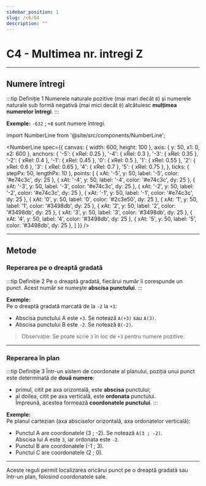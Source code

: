 ```yaml
---
sidebar_position: 1
slug: /c6/04
description: ""
---
```


# C4 - Multimea nr. intregi Z

---

## Numere întregi

:::tip Definiție 1
Numerele naturale pozitive (mai mari decât `0`) și numerele naturale sub formă negativă (mai mici decât `0`) alcătuiesc **mulțimea numerelor întregi**.
:::

**Exemple:**
`-632` ; `+8`  sunt numere întregi.

import NumberLine from '@site/src/components/NumberLine';

<NumberLine spec={{
  canvas: { width: 600, height: 100 },
  axis: { y: 50, x1: 0, x2: 600 },
  anchors: {
    '-5': { xRel: 0.25 },
    '-4': { xRel: 0.3 },
    '-3': { xRel: 0.35 },
    '-2': { xRel: 0.4 },
    '-1': { xRel: 0.45 },
    '0': { xRel: 0.5 },
    '1': { xRel: 0.55 },
    '2': { xRel: 0.6 },
    '3': { xRel: 0.65 },
    '4': { xRel: 0.7 },
    '5': { xRel: 0.75 },
  },
  ticks: { stepPx: 50, lengthPx: 10 },
  points: [
    { xAt: '-5', y: 50, label: '-5', color: '#e74c3c', dy: 25 },
    { xAt: '-4', y: 50, label: '-4', color: '#e74c3c', dy: 25 },
    { xAt: '-3', y: 50, label: '-3', color: '#e74c3c', dy: 25 },
    { xAt: '-2', y: 50, label: '-2', color: '#e74c3c', dy: 25 },
    { xAt: '-1', y: 50, label: '-1', color: '#e74c3c', dy: 25 },
    { xAt: '0', y: 50, label: '0', color: '#2c3e50', dy: 25 },
    { xAt: '1', y: 50, label: '1', color: '#3498db', dy: 25 },
    { xAt: '2', y: 50, label: '2', color: '#3498db', dy: 25 },
    { xAt: '3', y: 50, label: '3', color: '#3498db', dy: 25 },
    { xAt: '4', y: 50, label: '4', color: '#3498db', dy: 25 },
    { xAt: '5', y: 50, label: '5', color: '#3498db', dy: 25 },
  ]
}} />

---

## Metode

### Reperarea pe o dreaptă gradată

:::tip Definiție 2
Pe o dreaptă gradată, fiecărui număr îi corespunde un punct. Acest număr se numește **abscisa punctului**.
:::

**Exemple:**  
Pe o dreaptă gradată marcată de la `-2` la `+3`:

- Abscisa punctului A este `+3`. Se notează `A(+3)` sau `A(3)`.
- Abscisa punctului B este `-2`. Se notează `B(-2)`.

> Observație: Se poate scrie `3` în loc de `+3` pentru numere pozitive.

---

### Reperarea în plan

:::tip Definiție 3
Într-un sistem de coordonate al planului, poziția unui punct este determinată de **două numere**:
- primul, citit pe axa orizontală, este **abscisa** punctului;
- al doilea, citit pe axa verticală, este **ordonata** punctului.  
Împreună, acestea formează **coordonatele punctului**.
:::

**Exemple:**  
Pe planul cartezian (axa absciselor orizontală, axa ordonatelor verticală):

- Punctul A are coordonatele \(3 ; -2)\. Se notează `A(3 ; -2)`.  
  Abscisa lui A este `3`, iar ordonata este `-2`.
- Punctul B are coordonatele \(-1 ; 3)\.
- Punctul C are coordonatele \(2 ; 0)\.

---

Aceste reguli permit localizarea oricărui punct pe o dreaptă gradată sau într-un plan, folosind coordonatele sale.

